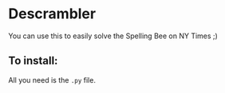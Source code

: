 # Descrambler
You can use this to easily solve the Spelling Bee on NY Times ;)

## To install:
All you need is the `.py` file.
